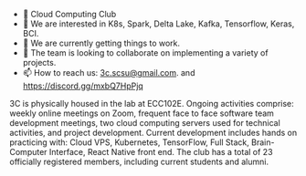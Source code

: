 - 👋 Cloud Computing Club
- 👀 We are interested in K8s, Spark, Delta Lake, Kafka, Tensorflow, Keras, BCI.
- 🌱 We are currently getting things to work.
- 💞️ The team is looking to collaborate on implementing a variety of projects.
- 📫 How to reach us: 3c.scsu@gmail.com. and https://discord.gg/mxbQ7HpPjq

3C is physically housed in the lab at ECC102E. Ongoing activities comprise: weekly online meetings on Zoom, frequent face to face software team development meetings, two cloud computing servers used for technical activities, and project development. Current development includes hands on practicing with: Cloud VPS, Kubernetes, TensorFlow, Full Stack, Brain-Computer Interface, React Native front end. The club has a total of 23 officially registered members, including current students and alumni.
<!---
3C-SCSU/3C-SCSU is a ✨ special ✨ repository because its `README.md` (this file) appears on your GitHub profile.
You can click the Preview link to take a look at your changes.
--->
